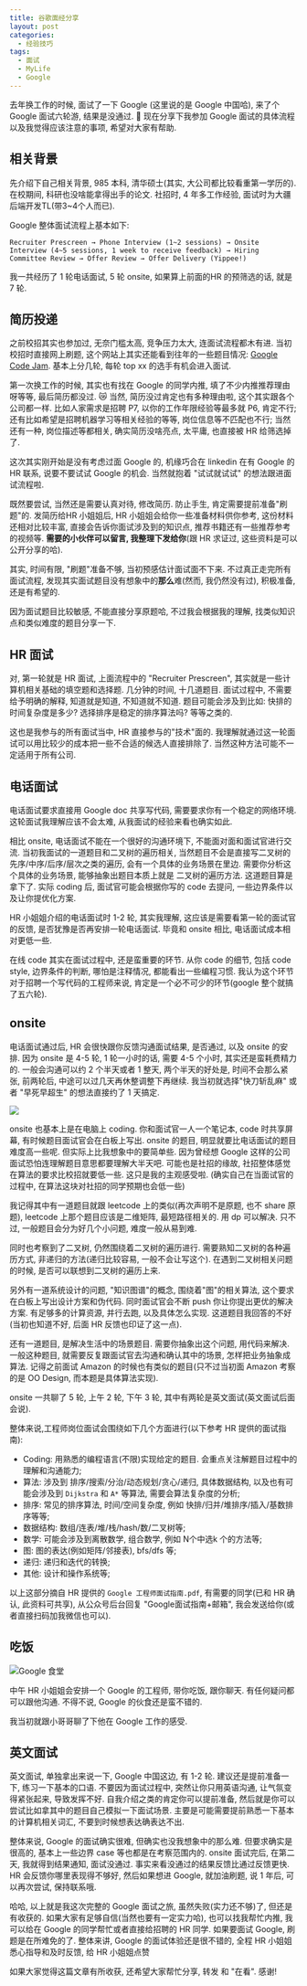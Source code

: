 ```yaml
---
title: 谷歌面经分享
layout: post
categories: 
  - 经验技巧 
tags: 
  - 面试
  - MyLife
  - Google
---
```


去年换工作的时候, 面试了一下 Google (这里说的是 Google 中国哈), 来了个 Google 面试六轮游, 结果是没通过. 🤣 现在分享下我参加 Google 面试的具体流程以及我觉得应该注意的事项, 希望对大家有帮助. 

## 相关背景

先介绍下自己相关背景, 985 本科, 清华硕士(其实, 大公司都比较看重第一学历的). 在校期间, 科研也没啥能拿得出手的论文. 社招时, 4 年多工作经验, 面试时为大疆后端开发TL(带3~4个人而已). 

Google 整体面试流程上基本如下: 

```
Recruiter Prescreen → Phone Interview (1~2 sessions) → Onsite Interview (4~5 sessions, 1 week to receive feedback) → Hiring Committee Review → Offer Review → Offer Delivery (Yippee!)
```

我一共经历了 1 轮电话面试, 5 轮 onsite, 如果算上前面的HR 的预筛选的话, 就是 7 轮. 


## 简历投递

之前校招其实也参加过, 无奈门槛太高, 竞争压力太大, 连面试流程都木有进. 当初校招时直接网上刷题, 这个网站上其实还能看到往年的一些题目情况: [Google Code Jam](https://code.google.com/codejam/past-contests).  基本上分几轮, 每轮 top xx 的选手有机会进入面试. 

第一次换工作的时候, 其实也有找在 Google 的同学内推, 填了不少内推推荐理由呀等等, 最后简历都没过. 😿 当然, 简历没过肯定也有多种理由啦, 这个其实跟各个公司都一样. 比如人家需求是招聘 P7, 以你的工作年限经验等最多就 P6, 肯定不行; 还有比如希望是招聘机器学习等相关经验的等等, 岗位信息等不匹配也不行; 当然还有一种, 岗位描述等都相关, 确实简历没啥亮点, 太平庸, 也直接被 HR 给筛选掉了. 

这次其实刚开始是没有考虑过面 Google 的, 机缘巧合在 linkedin 在有 Google 的 HR 联系, 说要不要试试 Google 的机会. 当然就抱着 "试试就试试" 的想法跟进面试流程啦. 

既然要尝试, 当然还是需要认真对待, 修改简历.  防止手生, 肯定需要提前准备"刷题"的.  发简历给HR 小姐姐后, HR 小姐姐会给你一些准备材料供你参考, 这份材料还相对比较丰富, 直接会告诉你面试涉及到的知识点, 推荐书籍还有一些推荐参考的视频等. **需要的小伙伴可以留言, 我整理下发给你**(跟 HR 求证过, 这些资料是可以公开分享的哈).

其实, 时间有限, "刷题"准备不够, 当初预感估计面试面不下来. 不过真正走完所有面试流程, 发现其实面试题目没有想象中的**那么**难(然而, 我仍然没有过), 积极准备, 还是有希望的. 

因为面试题目比较敏感, 不能直接分享原题哈, 不过我会根据我的理解, 找类似知识点和类似难度的题目分享一下. 

## HR 面试

对, 第一轮就是 HR 面试, 上面流程中的 "Recruiter Prescreen", 其实就是一些计算机相关基础的填空题和选择题. 几分钟的时间, 十几道题目. 面试过程中, 不需要给予明确的解释, 知道就是知道, 不知道就不知道.  题目可能会涉及到比如: 快排的时间复杂度是多少? 选择排序是稳定的排序算法吗? 等等之类的. 

这也是我参与的所有面试当中, HR 直接参与的"技术"面的. 我理解就通过这一轮面试可以用比较少的成本把一些不合适的候选人直接排除了. 当然这种方法可能不一定适用于所有公司. 


## 电话面试

电话面试要求直接用 Google doc 共享写代码, 需要要求你有一个稳定的网络环境.  这轮面试我理解应该不会太难, 从我面试的经验来看也确实如此.  

相比 onsite, 电话面试不能在一个很好的沟通环境下, 不能面对面和面试官进行交流. 当初我面试的一道题目和二叉树的遍历相关, 当然题目不会是直接写二叉树的先序/中序/后序/层次之类的遍历, 会有一个具体的业务场景在里边. 需要你分析这个具体的业务场景, 能够抽象出题目本质上就是 二叉树的遍历方法.  这道题目算是拿下了. 实际 coding 后, 面试官可能会根据你写的 code 去提问, 一些边界条件以及让你提优化方案. 

HR 小姐姐介绍的电话面试时 1-2 轮, 其实我理解, 这应该是需要看第一轮的面试官的反馈, 是否犹豫是否再安排一轮电话面试. 毕竟和 onsite 相比, 电话面试成本相对更低一些. 

在线 code 其实在面试过程中, 还是蛮重要的环节. 从你 code 的细节, 包括 code style, 边界条件的判断, 哪怕是注释情况, 都能看出一些编程习惯.  我认为这个环节对于招聘一个写代码的工程师来说, 肯定是一个必不可少的环节(google 整个就搞了五六轮). 

## onsite 

电话面试通过后, HR 会很快跟你反馈沟通面试结果, 是否通过, 以及 onsite 的安排.  因为 onsite 是 4-5 轮, 1 轮一小时的话, 需要 4-5 个小时, 其实还是蛮耗费精力的. 一般会沟通可以约 2 个半天或者 1 整天, 两个半天的好处是, 时间不会那么紧张, 前两轮后, 中途可以过几天再休整调整下再继续. 我当初就选择"快刀斩乱麻" 或者 "早死早超生" 的想法直接约了 1 天搞定. 

![](/resources/experience-of-interview-of-google/google-guest.jpg)

onsite 也基本上是在电脑上 coding. 你和面试官一人一个笔记本, code 时共享屏幕, 有时候题目面试官会在白板上写出.  onsite 的题目, 明显就要比电话面试的题目难度高一些呢. 但实际上比我想象中的要简单些. 因为曾经想 Google 这样的公司面试恐怕连理解题目意思都要理解大半天吧. 可能也是社招的缘故, 社招整体感觉在算法的要求比校招就要低一些. 这只是我的主观感受啦.  (确实自己在当面试官的过程中, 在算法这块对社招的同学预期也会低一些)

我记得其中有一道题目就跟 leetcode 上的类似(再次声明不是原题, 也不 share 原题), leetcode 上那个题目应该是二维矩阵, 最短路径相关的. 用 dp 可以解决. 只不过, 一般题目会分为好几个小问题, 难度一般从易到难. 

同时也考察到了二叉树, 仍然围绕着二叉树的遍历进行. 需要熟知二叉树的各种遍历方式, 非递归的方法(递归比较容易, 一般不会让写这个). 在遇到二叉树相关问题的时候, 是否可以联想到二叉树的遍历上来. 

另外有一道系统设计的问题, "知识图谱"的概念, 围绕着"图"的相关算法, 这个要求在白板上写出设计方案和伪代码. 同时面试官会不断 push 你让你提出更优的解决方案. 有足够多的计算资源, 并行去跑, 以及具体怎么实现.  这道题目我回答的不好(当初也知道不好, 后面 HR 反馈也印证了这一点). 

还有一道题目, 是解决生活中的场景题目. 需要你抽象出这个问题, 用代码来解决. 一般这种题目, 就需要反复跟面试官去沟通和确认其中的场景, 怎样把业务抽象成算法.  记得之前面试 Amazon 的时候也有类似的题目(只不过当初面 Amazon 考察的是 OO Design, 而本题是具体算法实现). 

onsite 一共聊了 5 轮, 上午 2 轮, 下午 3 轮, 其中有两轮是英文面试(英文面试后面会说). 

整体来说,工程师岗位面试会围绕如下几个方面进行(以下参考 HR 提供的面试指南): 

- Coding: 用熟悉的编程语言(不限)实现给定的题目. 会重点关注解题目过程中的理解和沟通能力;
- 算法: 涉及到 排序/搜索/分治/动态规划/贪心/递归, 具体数据结构, 以及也有可能会涉及到 `Dijkstra` 和 `A*` 等算法, 需要会算法复杂度的分析;
- 排序: 常见的排序算法, 时间/空间复杂度, 例如 快排/归并/堆排序/插入/基数排序等等;
- 数据结构: 数组/连表/堆/栈/hash/数/二叉树等;
- 数学: 可能会涉及到离散数学, 组合数学, 例如 N个中选k 个的方法等;
- 图: 图的表达(例如矩阵/邻接表), bfs/dfs 等;
- 递归: 递归和迭代的转换; 
- 其他: 设计和操作系统等;

以上这部分摘自 HR 提供的 `Google 工程师面试指南.pdf`, 有需要的同学(已和 HR 确认, 此资料可共享), 从公众号后台回复 "Google面试指南+邮箱", 我会发送给你(或者直接扫码加我微信也可以). 

## 吃饭

![Google 食堂](/resources/experience-of-interview-of-google/eat-at-google.jpg)

中午 HR 小姐姐会安排一个 Google 的工程师, 带你吃饭, 跟你聊天. 有任何疑问都可以跟他沟通.  不得不说, Google 的伙食还是蛮不错的. 

我当初就跟小哥哥聊了下他在 Google 工作的感受. 

## 英文面试 

英文面试, 单独拿出来说一下, Google 中国这边, 有 1-2 轮. 建议还是提前准备一下, 练习一下基本的口语. 不要因为面试过程中, 突然让你只用英语沟通, 让气氛变得紧张起来, 导致发挥不好.  自我介绍之类的肯定你可以提前准备, 然后就是你可以尝试比如拿其中的题目自己模拟一下面试场景. 主要是可能需要提前熟悉一下基本的计算机相关词汇, 不要到时候想表达确表达不出. 

整体来说, Google 的面试确实很难, 但确实也没我想象中的那么难. 但要求确实是很高的, 基本上一些边界 case 等也都是在考察范围内的. onsite 面试完后, 在第二天, 我就得到结果通知, 面试没通过.  事实来看没通过的结果反馈比通过反馈更快. HR 会反馈你哪里表现得不够好, 然后如果想进 Google, 就加油刷题, 说 1 年后, 可以再次尝试, 保持联系哦. 

哈哈, 以上就是我这次完整的 Google 面试之旅, 虽然失败(实力还不够)了, 但还是有收获的. 如果大家有足够自信(当然也要有一定实力哈), 也可以找我帮忙内推, 我可以给在 Google 的同学帮忙或者直接给招聘的 HR 同学. ​如果要面试 Google, 刷题是在所难免的了. 整体来讲, Google 的面试体验还是很不错的, 全程 HR 小姐姐悉心指导和及时反馈, 给 HR 小姐姐点赞 ​

如果大家觉得这篇文章有所收获, 还希望大家帮忙分享, 转发 和 "在看". 感谢! 